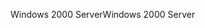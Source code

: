 <span data-ttu-id="c7ed4-101">Windows 2000 Server</span><span class="sxs-lookup"><span data-stu-id="c7ed4-101">Windows 2000 Server</span></span>